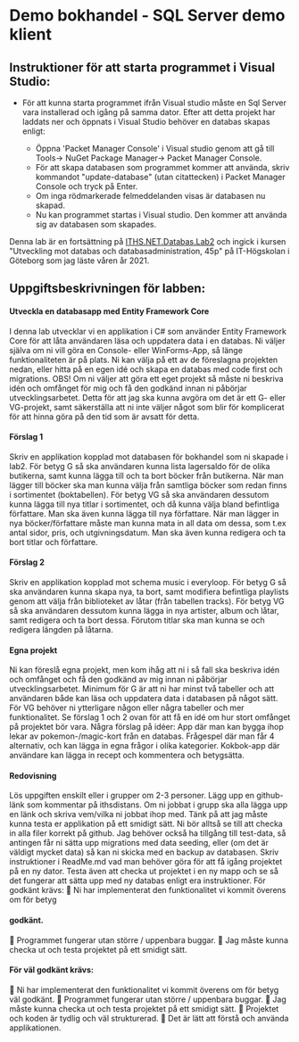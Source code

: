 # Demo bokhandel - SQL Server demo klient
## Instruktioner för att starta programmet i Visual Studio:
- För att kunna starta programmet ifrån Visual studio måste en Sql Server vara installerad och igång på samma dator. Efter att detta projekt har laddats ner och öppnats i Visual Studio behöver en databas skapas enligt:

  - Öppna 'Packet Manager Console' i Visual studio genom att gå till Tools-> NuGet Package Manager-> Packet Manager Console.
  - För att skapa databasen som programmet kommer att använda, skriv kommandot "update-database" (utan citattecken) i Packet Manager Console och tryck på Enter.
  - Om inga rödmarkerade felmeddelanden visas är databasen nu skapad.
  - Nu kan programmet startas i Visual studio. Den kommer att använda sig av databasen som skapades.

Denna lab är en fortsättning på [ITHS.NET.Databas.Lab2](https://github.com/PeterAfN/ITHS.NET.Databas.Lab2) och ingick i kursen "Utveckling mot databas och databasadministration, 45p" på IT-Högskolan i Göteborg som jag läste våren år 2021.

## Uppgiftsbeskrivningen för labben:
#### Utveckla en databasapp med Entity Framework Core
I denna lab utvecklar vi en applikation i C# som använder Entity Framework Core
för att låta användaren läsa och uppdatera data i en databas. Ni väljer själva om ni
vill göra en Console- eller WinForms-App, så länge funktionaliteten är på plats.
Ni kan välja på ett av de föreslagna projekten nedan, eller hitta på en egen idé och
skapa en databas med code first och migrations. OBS! Om ni väljer att göra ett
eget projekt så måste ni beskriva idén och omfånget för mig och få den godkänd
innan ni påbörjar utvecklingsarbetet. Detta för att jag ska kunna avgöra om det är
ett G- eller VG-projekt, samt säkerställa att ni inte väljer något som blir för
komplicerat för att hinna göra på den tid som är avsatt för detta.
#### Förslag 1
Skriv en applikation kopplad mot databasen för bokhandel som ni skapade i lab2.
För betyg G så ska användaren kunna lista lagersaldo för de olika butikerna, samt
kunna lägga till och ta bort böcker från butikerna. När man lägger till böcker ska
man kunna välja från samtliga böcker som redan finns i sortimentet (boktabellen).
För betyg VG så ska användaren dessutom kunna lägga till nya titlar i sortimentet,
och då kunna välja bland befintliga författare. Man ska även kunna lägga till nya
författare. När man lägger in nya böcker/författare måste man kunna mata in all
data om dessa, som t.ex antal sidor, pris, och utgivningsdatum. Man ska även
kunna redigera och ta bort titlar och författare.
#### Förslag 2
Skriv en applikation kopplad mot schema music i everyloop.
För betyg G så ska användaren kunna skapa nya, ta bort, samt modifiera befintliga
playlists genom att välja från biblioteket av låtar (från tabellen tracks).
För betyg VG så ska användaren dessutom kunna lägga in nya artister, album och
låtar, samt redigera och ta bort dessa. Förutom titlar ska man kunna se och
redigera längden på låtarna. 
#### Egna projekt
Ni kan föreslå egna projekt, men kom ihåg att ni i så fall ska beskriva idén och
omfånget och få den godkänd av mig innan ni påbörjar utvecklingsarbetet.
Minimum för G är att ni har minst två tabeller och att användaren både kan läsa
och uppdatera data i databasen på något sätt.
För VG behöver ni ytterligare någon eller några tabeller och mer funktionalitet. Se
förslag 1 och 2 ovan för att få en idé om hur stort omfånget på projektet bör vara.
Några förslag på idéer:
App där man kan bygga ihop lekar av pokemon-/magic-kort från en databas.
Frågespel där man får 4 alternativ, och kan lägga in egna frågor i olika kategorier.
Kokbok-app där användare kan lägga in recept och kommentera och betygsätta.
#### Redovisning
Lös uppgiften enskilt eller i grupper om 2-3 personer. Lägg upp en github-länk
som kommentar på ithsdistans. Om ni jobbat i grupp ska alla lägga upp en länk
och skriva vem/vilka ni jobbat ihop med.
Tänk på att jag måste kunna testa er applikation på ett smidigt sätt. Ni bör alltså
se till att checka in alla filer korrekt på github. Jag behöver också ha tillgång till
test-data, så antingen får ni sätta upp migrations med data seeding, eller (om det
är väldigt mycket data) så kan ni skicka med en backup av databasen. Skriv
instruktioner i ReadMe.md vad man behöver göra för att få igång projektet på en
ny dator. Testa även att checka ut projektet i en ny mapp och se så det fungerar
att sätta upp med ny databas enligt era instruktioner. 
För godkänt krävs:
 Ni har implementerat den funktionalitet vi kommit överens om för betyg
#### godkänt.
 Programmet fungerar utan större / uppenbara buggar.
 Jag måste kunna checka ut och testa projektet på ett smidigt sätt.
#### För väl godkänt krävs:
 Ni har implementerat den funktionalitet vi kommit överens om för betyg
väl godkänt.
 Programmet fungerar utan större / uppenbara buggar.
 Jag måste kunna checka ut och testa projektet på ett smidigt sätt.
 Projektet och koden är tydlig och väl strukturerad.
 Det är lätt att förstå och använda applikationen. 

